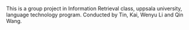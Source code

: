 This is a group project in Information Retrieval class, uppsala university, language technology program.
Conducted by Tin, Kai, Wenyu Li and Qin Wang.
